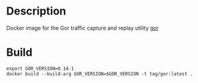 # Description
Docker image for the Gor traffic capture and replay utility [gor](https://github.com/buger/gor)

# Build
```
export GOR_VERSION=0.14.1
docker build --build-arg GOR_VERSION=$GOR_VERSION -t tag/gor:latest .
```

